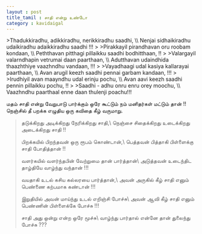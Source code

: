 ```yaml
---
layout : post
title_tamil : சாதி என்று உண்டோ
category : kavidaigal
---
```



<div id="english-poem">
>Thadukkiradhu, adikkiradhu, nerikkiradhu saadhi, \\
Nenjai sidhaikiradhu udaikiradhu adaikkiradhu saadhi !!!
>
>Pirakkayil pirandhavan oru roobam kondaan, \\
Peththavan pitthagi pillaikku saadhi bodhitthaan, !!
>
>Valargayil valarndhapin vetrumai daan paarthaan, \\
Adutthavan udaindhida thaazhthiye vaazhndhu vandaan, !!!
>
>Vayadhaagi udal kasiya kallarayai paarthaan, \\
Avan arugil keezh saadhi pennai garbam kandaan, !!!
>
>Irudhiyil avan maayndhu udal erinju pochu, \\
Avan aavi keezh saadhi pennin pillaikku pochu, !!
>
>Saadhi - adhu onru enru orey moochu, \\
Vaazhndhu paarthaal enne daan thulenji poachu!!!

</div>
<div id="tamil-poem">

மதம் சாதி என்று வேறுபாடு பார்க்கும் ஒரே கூட்டும் நம் மனிதர்கள் மட்டும் தான் !! நெஞ்சில் தீ பறக்க எழுதிய ஒரு கவிதை கீழ் வருமாறு.

>தடுக்கிறது அடிக்கிறது நேரிக்கிறது சாதி,\\
நெஞ்சை சிதைக்கிறது உடைக்கிறது அடைக்கிறது சாதி !!
>
>பிறக்கயில் பிறந்தவன் ஒரு ரூபம் கொண்டான்,\\
பெத்தவன் பித்தாகி பிள்ளைக்கு சாதி போதித்தான் !!
>
>வளர்கயில் வளர்ந்தபின் வேற்றுமை தான் பார்த்தான்\\
அடுத்தவன் உடைந்திட தாழ்தியே வாழ்ந்து வந்தான் !!!
>
>வயதாகி உடல் கசிய கல்லரயை பார்த்தான்,\\
அவன் அருகில் கீழ் சாதி எனும் பெண்ணை கற்பமாக கண்டான் !!!
>
>இறுதியில் அவன் மாய்ந்து உடல் எறிஞ்சி போச்சு\\
அவன் ஆவி கீழ் சாதி எனும் பெண்ணின் பிள்ளைக்கே போச்சு !!!
>
>சாதி அது ஒன்று என்ற ஒரே மூச்சு\\
வாழ்ந்து பார்தால் என்னே தான் துலைந்து போச்சு ???
</div>